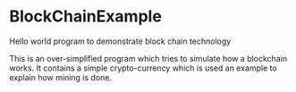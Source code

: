 # BlockChainExample
Hello world program to demonstrate block chain technology

This is an over-simplified program which tries to simulate how a blockchain works.
It contains a simple crypto-currency which is used an example to explain how mining is done. 
